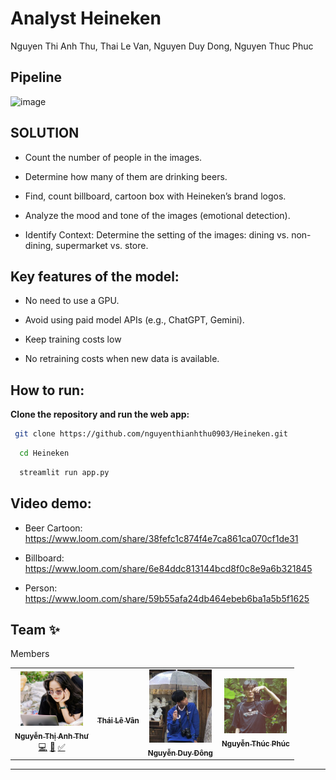 # Analyst Heineken

Nguyen Thi Anh Thu, Thai Le Van, Nguyen Duy Dong, Nguyen Thuc Phuc

## Pipeline

![image](https://github.com/nguyenthianhthu0903/Heineken/assets/82956224/a5aa828d-71fe-4cfb-868f-a9087d601205)


## SOLUTION
- Count the number of people in the images.
  
- Determine how many of them are drinking beers.
  
- Find, count billboard, cartoon box with Heineken’s brand logos.
  
- Analyze the mood and tone of the images (emotional detection).
  
- Identify Context: Determine the setting of the images: dining vs. non-dining, supermarket vs. store.

## Key features of the model:

- No need to use a GPU.
  
- Avoid using paid model APIs (e.g., ChatGPT, Gemini).
  
- Keep training costs low

- No retraining costs when new data is available.

## How to run:

**Clone the repository and run the web app:**

   ```sh
    git clone https://github.com/nguyenthianhthu0903/Heineken.git
  ```
  ```sh
    cd Heineken
  ```
  ```sh  
    streamlit run app.py
  ```

## Video demo:

- Beer Cartoon: https://www.loom.com/share/38fefc1c874f4e7ca861ca070cf1de31
  
- Billboard: https://www.loom.com/share/6e84ddc813144bcd8f0c8e9a6b321845
  
- Person: https://www.loom.com/share/59b55afa24db464ebeb6ba1a5b5f1625 


## Team ✨

Members

<table>
  <tr>
    <td align="center"><a href="https://www.facebook.com/nguyenthianhthu09"><img src="./teambg/anhthu.jpg" width="100px;" alt=""/><br /><sub><b>Nguyễn Thị Anh Thư</b></sub></a><br /><a href="https://github.com/nguyenthianhthu0903" title="Code">💻</a> <a href="https://github.com/nguyenthianhthu0903" title="DEV">📖</a> <a href="https://github.com/nguyenthianhthu0903" title="Maintenance">✅</a></td>
      <td align="center"><a href="https://www.facebook.com/thai.vanle.946"><img src="./frontend/images/image.jpg" width="100px;" alt=""/><br /><sub><b>Thái Lê Vân</b> </sub></a> </td>
    <td align="center"><a href="https://www.facebook.com/w.terrr"><img src="./teambg/dong.jpg" width="100px;" alt=""/><br /><sub><b>Nguyễn Duy Đông</b> </sub></a> </td>
     <td align="center"><a href="https://www.facebook.com/profile.php?id=100022995554827"><img src="./teambg/phuc.jpg" width="100px;" alt=""/><br /><sub><b>Nguyễn Thúc Phúc</b> </sub></a> </td>
  </tr>
  </table>

---
